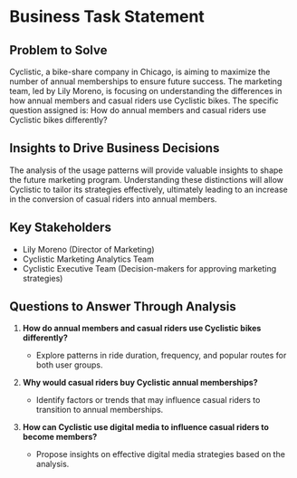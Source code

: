 # Business Task Statement

## Problem to Solve
Cyclistic, a bike-share company in Chicago, is aiming to maximize the number of annual memberships to ensure future success. The marketing team, led by Lily Moreno, is focusing on understanding the differences in how annual members and casual riders use Cyclistic bikes. The specific question assigned is: How do annual members and casual riders use Cyclistic bikes differently?

## Insights to Drive Business Decisions
The analysis of the usage patterns will provide valuable insights to shape the future marketing program. Understanding these distinctions will allow Cyclistic to tailor its strategies effectively, ultimately leading to an increase in the conversion of casual riders into annual members.

## Key Stakeholders
- Lily Moreno (Director of Marketing)
- Cyclistic Marketing Analytics Team
- Cyclistic Executive Team (Decision-makers for approving marketing strategies)

## Questions to Answer Through Analysis
1. **How do annual members and casual riders use Cyclistic bikes differently?**
   - Explore patterns in ride duration, frequency, and popular routes for both user groups.

2. **Why would casual riders buy Cyclistic annual memberships?**
   - Identify factors or trends that may influence casual riders to transition to annual memberships.

3. **How can Cyclistic use digital media to influence casual riders to become members?**
   - Propose insights on effective digital media strategies based on the analysis.

